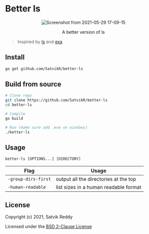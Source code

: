 # Better ls

<div align="center">

![Screenshot from 2021-05-29 17-09-15](https://user-images.githubusercontent.com/49799352/120087870-aaeea900-c0a0-11eb-8134-9fec067d609d.png)

A better version of ls

</div>

> Inspired by [ls](https://en.wikipedia.org/wiki/Ls) and [exa](https://github.com/ogham/exa)

## Install

```sh
go get github.com/SatvikR/better-ls
```

## Build from source

```sh
# Clone repo
git clone https://github.com/SatvikR/better-ls
cd better-ls

# Compile
go build

# Run (make sure add .exe on windows)
./better-ls
```

## Usage

`better-ls [OPTIONS...] [DIRECTORY]`

| Flag                | Usage                                 |
| ------------------- | ------------------------------------- |
| `-group-dirs-first` | output all the directories at the top |
| `-human-readable`   | list sizes in a human readable format |

## License

Copyright (c) 2021, Satvik Reddy

Licensed under the
[BSD 2-Clause License](https://github.com/SatvikR/better-ls/blob/main/LICENSE)
